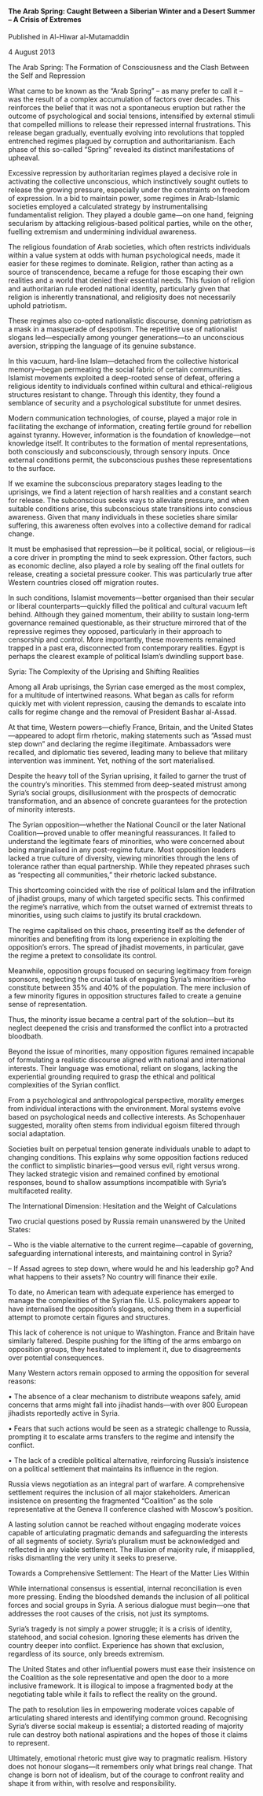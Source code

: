 <h4>The Arab Spring: Caught Between a Siberian Winter and a Desert Summer – A Crisis of Extremes</h4>

Published in Al-Hiwar al-Mutamaddin

4 August 2013

The Arab Spring: The Formation of Consciousness and the Clash Between the Self and Repression

What came to be known as the “Arab Spring” – as many prefer to call it – was the result of a complex accumulation of factors over decades. This reinforces the belief that it was not a spontaneous eruption but rather the outcome of psychological and social tensions, intensified by external stimuli that compelled millions to release their repressed internal frustrations. This release began gradually, eventually evolving into revolutions that toppled entrenched regimes plagued by corruption and authoritarianism. Each phase of this so-called “Spring” revealed its distinct manifestations of upheaval.

Excessive repression by authoritarian regimes played a decisive role in activating the collective unconscious, which instinctively sought outlets to release the growing pressure, especially under the constraints on freedom of expression. In a bid to maintain power, some regimes in Arab-Islamic societies employed a calculated strategy by instrumentalising fundamentalist religion. They played a double game—on one hand, feigning secularism by attacking religious-based political parties, while on the other, fuelling extremism and undermining individual awareness.

The religious foundation of Arab societies, which often restricts individuals within a value system at odds with human psychological needs, made it easier for these regimes to dominate. Religion, rather than acting as a source of transcendence, became a refuge for those escaping their own realities and a world that denied their essential needs. This fusion of religion and authoritarian rule eroded national identity, particularly given that religion is inherently transnational, and religiosity does not necessarily uphold patriotism.

These regimes also co-opted nationalistic discourse, donning patriotism as a mask in a masquerade of despotism. The repetitive use of nationalist slogans led—especially among younger generations—to an unconscious aversion, stripping the language of its genuine substance.

In this vacuum, hard-line Islam—detached from the collective historical memory—began permeating the social fabric of certain communities. Islamist movements exploited a deep-rooted sense of defeat, offering a religious identity to individuals confined within cultural and ethical-religious structures resistant to change. Through this identity, they found a semblance of security and a psychological substitute for unmet desires.

Modern communication technologies, of course, played a major role in facilitating the exchange of information, creating fertile ground for rebellion against tyranny. However, information is the foundation of knowledge—not knowledge itself. It contributes to the formation of mental representations, both consciously and subconsciously, through sensory inputs. Once external conditions permit, the subconscious pushes these representations to the surface.

If we examine the subconscious preparatory stages leading to the uprisings, we find a latent rejection of harsh realities and a constant search for release. The subconscious seeks ways to alleviate pressure, and when suitable conditions arise, this subconscious state transitions into conscious awareness. Given that many individuals in these societies share similar suffering, this awareness often evolves into a collective demand for radical change.

It must be emphasised that repression—be it political, social, or religious—is a core driver in prompting the mind to seek expression. Other factors, such as economic decline, also played a role by sealing off the final outlets for release, creating a societal pressure cooker. This was particularly true after Western countries closed off migration routes.

In such conditions, Islamist movements—better organised than their secular or liberal counterparts—quickly filled the political and cultural vacuum left behind. Although they gained momentum, their ability to sustain long-term governance remained questionable, as their structure mirrored that of the repressive regimes they opposed, particularly in their approach to censorship and control. More importantly, these movements remained trapped in a past era, disconnected from contemporary realities. Egypt is perhaps the clearest example of political Islam’s dwindling support base.

Syria: The Complexity of the Uprising and Shifting Realities

Among all Arab uprisings, the Syrian case emerged as the most complex, for a multitude of intertwined reasons. What began as calls for reform quickly met with violent repression, causing the demands to escalate into calls for regime change and the removal of President Bashar al-Assad.

At that time, Western powers—chiefly France, Britain, and the United States—appeared to adopt firm rhetoric, making statements such as “Assad must step down” and declaring the regime illegitimate. Ambassadors were recalled, and diplomatic ties severed, leading many to believe that military intervention was imminent. Yet, nothing of the sort materialised.

Despite the heavy toll of the Syrian uprising, it failed to garner the trust of the country’s minorities. This stemmed from deep-seated mistrust among Syria’s social groups, disillusionment with the prospects of democratic transformation, and an absence of concrete guarantees for the protection of minority interests.

The Syrian opposition—whether the National Council or the later National Coalition—proved unable to offer meaningful reassurances. It failed to understand the legitimate fears of minorities, who were concerned about being marginalised in any post-regime future. Most opposition leaders lacked a true culture of diversity, viewing minorities through the lens of tolerance rather than equal partnership. While they repeated phrases such as “respecting all communities,” their rhetoric lacked substance.

This shortcoming coincided with the rise of political Islam and the infiltration of jihadist groups, many of which targeted specific sects. This confirmed the regime’s narrative, which from the outset warned of extremist threats to minorities, using such claims to justify its brutal crackdown.

The regime capitalised on this chaos, presenting itself as the defender of minorities and benefiting from its long experience in exploiting the opposition’s errors. The spread of jihadist movements, in particular, gave the regime a pretext to consolidate its control.

Meanwhile, opposition groups focused on securing legitimacy from foreign sponsors, neglecting the crucial task of engaging Syria’s minorities—who constitute between 35% and 40% of the population. The mere inclusion of a few minority figures in opposition structures failed to create a genuine sense of representation.

Thus, the minority issue became a central part of the solution—but its neglect deepened the crisis and transformed the conflict into a protracted bloodbath.

Beyond the issue of minorities, many opposition figures remained incapable of formulating a realistic discourse aligned with national and international interests. Their language was emotional, reliant on slogans, lacking the experiential grounding required to grasp the ethical and political complexities of the Syrian conflict.

From a psychological and anthropological perspective, morality emerges from individual interactions with the environment. Moral systems evolve based on psychological needs and collective interests. As Schopenhauer suggested, morality often stems from individual egoism filtered through social adaptation.

Societies built on perpetual tension generate individuals unable to adapt to changing conditions. This explains why some opposition factions reduced the conflict to simplistic binaries—good versus evil, right versus wrong. They lacked strategic vision and remained confined by emotional responses, bound to shallow assumptions incompatible with Syria’s multifaceted reality.

The International Dimension: Hesitation and the Weight of Calculations

Two crucial questions posed by Russia remain unanswered by the United States:

– Who is the viable alternative to the current regime—capable of governing, safeguarding international interests, and maintaining control in Syria?

– If Assad agrees to step down, where would he and his leadership go? And what happens to their assets? No country will finance their exile.

To date, no American team with adequate experience has emerged to manage the complexities of the Syrian file. U.S. policymakers appear to have internalised the opposition’s slogans, echoing them in a superficial attempt to promote certain figures and structures.

This lack of coherence is not unique to Washington. France and Britain have similarly faltered. Despite pushing for the lifting of the arms embargo on opposition groups, they hesitated to implement it, due to disagreements over potential consequences.

Many Western actors remain opposed to arming the opposition for several reasons:

• The absence of a clear mechanism to distribute weapons safely, amid concerns that arms might fall into jihadist hands—with over 800 European jihadists reportedly active in Syria.

• Fears that such actions would be seen as a strategic challenge to Russia, prompting it to escalate arms transfers to the regime and intensify the conflict.

• The lack of a credible political alternative, reinforcing Russia’s insistence on a political settlement that maintains its influence in the region.

Russia views negotiation as an integral part of warfare. A comprehensive settlement requires the inclusion of all major stakeholders. American insistence on presenting the fragmented “Coalition” as the sole representative at the Geneva II conference clashed with Moscow’s position.

A lasting solution cannot be reached without engaging moderate voices capable of articulating pragmatic demands and safeguarding the interests of all segments of society. Syria’s pluralism must be acknowledged and reflected in any viable settlement. The illusion of majority rule, if misapplied, risks dismantling the very unity it seeks to preserve.

Towards a Comprehensive Settlement: The Heart of the Matter Lies Within

While international consensus is essential, internal reconciliation is even more pressing. Ending the bloodshed demands the inclusion of all political forces and social groups in Syria. A serious dialogue must begin—one that addresses the root causes of the crisis, not just its symptoms.

Syria’s tragedy is not simply a power struggle; it is a crisis of identity, statehood, and social cohesion. Ignoring these elements has driven the country deeper into conflict. Experience has shown that exclusion, regardless of its source, only breeds extremism.

The United States and other influential powers must ease their insistence on the Coalition as the sole representative and open the door to a more inclusive framework. It is illogical to impose a fragmented body at the negotiating table while it fails to reflect the reality on the ground.

The path to resolution lies in empowering moderate voices capable of articulating shared interests and identifying common ground. Recognising Syria’s diverse social makeup is essential; a distorted reading of majority rule can destroy both national aspirations and the hopes of those it claims to represent.

Ultimately, emotional rhetoric must give way to pragmatic realism. History does not honour slogans—it remembers only what brings real change. That change is born not of idealism, but of the courage to confront reality and shape it from within, with resolve and responsibility.